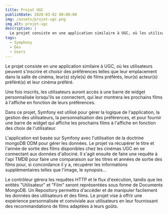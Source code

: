```yaml
---
title: Projet UGC
publishDate: 2020-03-02 00:00:00
img: /assets/projet-ugc.png
img_alt: projet-ugc
description: |
  Le projet consiste en une application similaire à UGC, où les utilisateurs peuvent s'inscrire et choisir des préférences.
tags:
  - Symphony
  - Dev
  - Users
---
```


Le projet consiste en une application similaire à UGC, où les utilisateurs peuvent s'inscrire et choisir des préférences telles que leur emplacement dans la salle de cinéma, leur(s) style(s) de films préférés, leur(s) acteur(s) préféré(s) et leur cinéma préféré. 

Une fois inscrits, les utilisateurs auront accès à une barre de widget personnalisée lorsqu'ils se connectent, qui leur montrera les prochains films à l'affiche en fonction de leurs préférences.
 
Dans ce projet, Symfony est utilisé pour gérer la logique de l'application, la gestion des utilisateurs, la personnalisation des préférences, et pour fournir une barre de widget qui affiche les prochains films à l'affiche en fonction des choix de l'utilisateur.

L'application est basée sur Symfony avec l'utilisation de la doctrine mongoDB ODM pour gérer les données. Le projet va récupérer le titre et l'année de sortie des films disponibles chez les cinémas UGC en se connectant aux données d'allociné. Il s'agit ensuite de faire une requête à l'api TMDB pour faire une comparaison sur les titres et années de sortie des films pour, si concordance il y a, récupérer les informations supplémentaires telles que l'image, le synopsis...

 Le contrôleur gérera les requêtes HTTP et le flux d'exécution, tandis que les entités "Utilisateur" et "Film" seront représentées sous forme de Documents MongoDB. Un Repository permettra d'accéder et de manipuler facilement les données des utilisateurs et des films. Le projet vise à offrir une expérience personnalisée et conviviale aux utilisateurs en leur fournissant des recommandations de films adaptées à leurs goûts.